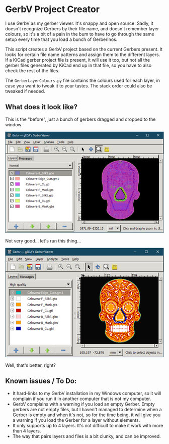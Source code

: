 # GerbV Project Creator

I use GerbV as my gerber viewer. It's snappy and open source. Sadly, it doesn't recognize Gerbers by their file name, and doesn't remember layer colours, so it's a bit of a pain in the bum to have to go through the same setup every time that you load a bunch of Gerberinos.

This script creates a GerbV project based on the current Gerbers present. It looks for certain file name patterns and assign them to the different layers. If a KiCad gerber project file is present, it will use it too, but not all the gerber files generated by KiCad end up in that file, so you have to also check the rest of the files.

The `GerberLayerColours.py` file contains the colours used for each layer, in case you want to tweak it to your tastes. The stack order could also be tweaked if needed.

## What does it look like?

This is the "before", just a bunch of gerbers dragged and dropped to the window

![before](../support/img/Project_Before.png)

Not very good... let's run this thing...

![after](../support/img/Project_After.png)

Well, that's better, right?

## Known issues / To Do:

* It hard-links to my GerbV installation in my Windows computer, so it will complain if you run it in another computer that is not my computer.
* GerbV complains with a warning if you load an empty Gerber. Empty gerbers are not empty files, but I haven't managed to determine when a Gerber is empty and when it's not, so for the time being, it will give you a warning if you load the Gerber for a layer without elements.
* It only supports up to 4 layers. It's not difficult to make it work with more than 4 layers.
* The way that pairs layers and files is a bit clunky, and can be improved.
